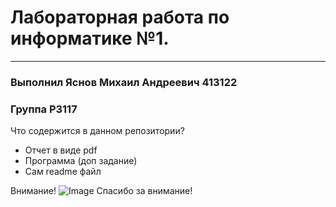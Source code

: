 # Лабораторная работа по информатике №1. 
-----------------------
### Выполнил Яснов Михаил Андреевич 413122 
### Группа P3117

Что содержится в данном репозитории? 
- Отчет в виде pdf
- Программа (доп задание)
- Сам readme файл

Внимание!
![Image](https://img.freepik.com/premium-photo/cute-kitten-hd-8k-wallpaper-stock-photographic-image_853645-47507.jpg)
Спасибо за внимание!
